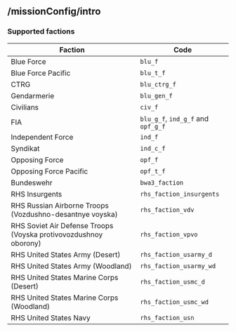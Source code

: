 ## /missionConfig/intro

### Supported factions

| **Faction**        | **Code**          |
| ------------- | ------------- |
| Blue Force                                                       | `blu_f`                            |
| Blue Force Pacific                                               | `blu_t_f`                          |
| CTRG                                                             | `blu_ctrg_f`                       |
| Gendarmerie                                                      | `blu_gen_f`                        |
| Civilians                                                        | `civ_f`                            |
| FIA                                                              | `blu_g_f`, `ind_g_f` and `opf_g_f` |
| Independent Force                                                | `ind_f`                            |
| Syndikat                                                         | `ind_c_f`                          |
| Opposing Force                                                   | `opf_f`                            |
| Opposing Force Pacific                                           | `opf_t_f`                          |
| Bundeswehr                                                       | `bwa3_faction`                     |
| RHS Insurgents                                                   | `rhs_faction_insurgents`           |
| RHS Russian Airborne Troops (Vozdushno-desantnye voyska)         | `rhs_faction_vdv`                  |
| RHS Soviet Air Defense Troops (Voyska protivovozdushnoy oborony) | `rhs_faction_vpvo`                 |
| RHS United States Army (Desert)                                  | `rhs_faction_usarmy_d`             |
| RHS United States Army (Woodland)                                | `rhs_faction_usarmy_wd`            |
| RHS United States Marine Corps (Desert)                          | `rhs_faction_usmc_d`               |
| RHS United States Marine Corps (Woodland)                        | `rhs_faction_usmc_wd`              |
| RHS United States Navy                                           | `rhs_faction_usn`                  |
